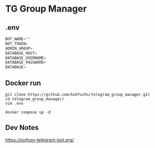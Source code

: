 # TG Group Manager

## .env

```python
BOT_NAME=""
BOT_TOKEN=
ADMIN_GROUP=
DATABASE_HOST=
DATABASE_USERNAME=
DATABASE_PASSWORD=
DATABASE=

```

## Docker run

```
git clone https://github.com/kohfuchs/telegram_group_manager.git
cd telegram_group_manager/
vim .env
```

```
docker compose up -d
```

## Dev Notes

https://python-telegram-bot.org/
